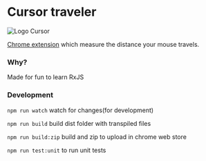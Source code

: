 # Cursor traveler
![Logo Cursor](https://lh3.googleusercontent.com/6NRsSjT7fgBua1OT8cLIUKl3ISykY8AhSINasa5pbvwpomtekbI_UA6jA4lMf2Nn69F-Syu7=w640-h400-e365)


[Chrome extension](https://chrome.google.com/webstore/detail/cursor-traveler-mouse-mov/fpaofkicpfiiifjpmkcadjpedlohpgep?source=githubReadme) which measure the distance your mouse travels.

### Why?
Made for fun to learn RxJS


### Development

`npm run watch` watch for changes(for development)
    
`npm run build` build dist folder with transpiled files    

`npm run build:zip` build and zip to upload in chrome web store

`npm run test:unit` to run unit tests
  

